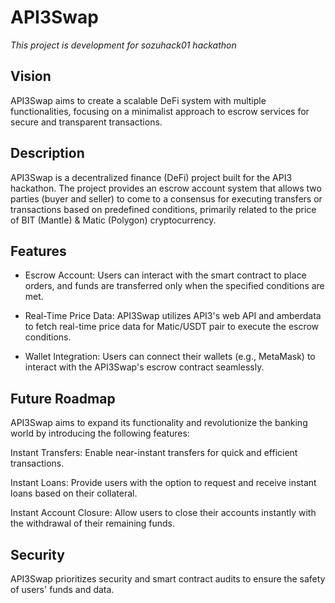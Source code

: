 # API3Swap

_This project is development for sozuhack01 hackathon_
## Vision

API3Swap aims to create a scalable DeFi system with multiple functionalities, focusing on a minimalist approach to escrow services for secure and transparent transactions.

## Description

API3Swap is a decentralized finance (DeFi) project built for the API3 hackathon. The project provides an escrow account system that allows two parties (buyer and seller) to come to a consensus for executing transfers or transactions based on predefined conditions, primarily related to the price of BIT (Mantle) & Matic (Polygon) cryptocurrency.

## Features

- Escrow Account: Users can interact with the smart contract to place orders, and funds are transferred only when the specified conditions are met.

- Real-Time Price Data: API3Swap utilizes API3's web API and amberdata to fetch real-time price data for Matic/USDT pair to execute the escrow conditions.

- Wallet Integration: Users can connect their wallets (e.g., MetaMask) to interact with the API3Swap's escrow contract seamlessly.

## Future Roadmap
API3Swap aims to expand its functionality and revolutionize the banking world by introducing the following features:

Instant Transfers: Enable near-instant transfers for quick and efficient transactions.

Instant Loans: Provide users with the option to request and receive instant loans based on their collateral.

Instant Account Closure: Allow users to close their accounts instantly with the withdrawal of their remaining funds.

## Security
API3Swap prioritizes security and smart contract audits to ensure the safety of users' funds and data.
